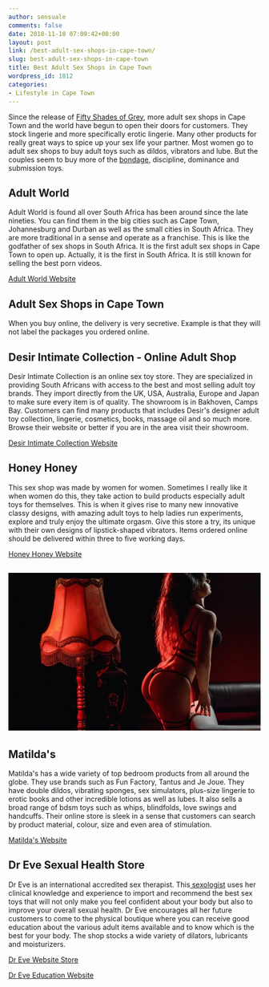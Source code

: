 ```yaml
---
author: sensuale
comments: false
date: 2018-11-10 07:09:42+00:00
layout: post
link: /best-adult-sex-shops-in-cape-town/
slug: best-adult-sex-shops-in-cape-town
title: Best Adult Sex Shops in Cape Town
wordpress_id: 1812
categories:
- Lifestyle in Cape Town
---
```


Since the release of [Fifty Shades of Grey](https://en.wikipedia.org/wiki/Fifty_Shades_of_Grey), more adult sex shops in Cape Town and the world have begun to open their doors for customers. They stock lingerie and more specifically erotic lingerie. Many other products for really great ways to spice up your sex life your partner. Most women go to adult sex shops to buy adult toys such as dildos, vibrators and lube. But the couples seem to buy more of the [bondage](/sasha-relaxes-with-her-very-own-christian-grey/), discipline, dominance and submission toys.


## Adult World


Adult World is found all over South Africa has been around since the late nineties. You can find them in the big cities such as Cape Town, Johannesburg and Durban as well as the small cities in South Africa. They are more traditional in a sense and operate as a franchise. This is like the godfather of sex shops in South Africa. It is the first adult sex shops in Cape Town to open up. Actually, it is the first in South Africa. It is still known for selling the best porn videos.

[Adult World Website](https://adultworld.co.za/)


## Adult Sex Shops in Cape Town


When you buy online, the delivery is very secretive. Example is that they will not label the packages you ordered online.


## Desir Intimate Collection - Online Adult Shop


Desir Intimate Collection is an online sex toy store. They are specialized in providing South Africans with access to the best and most selling adult toy brands. They import directly from the UK, USA, Australia, Europe and Japan to make sure every item is of quality. The showroom is in Bakhoven, Camps Bay. Customers can find many products that includes Desir's designer adult toy collection, lingerie, cosmetics, books, massage oil and so much more. Browse their website or better if you are in the area visit their showroom.


[Desir Intimate Collection Website](https://www.desir.co.za/)





## Honey Honey


This sex shop was made by women for women. Sometimes I really like it when women do this, they take action to build products especially adult toys for themselves. This is when it gives rise to many new innovative classy designs, with amazing adult toys to help ladies run experiments, explore and truly enjoy the ultimate orgasm. Give this store a try, its unique with their own designs of lipstick-shaped vibrators. Items ordered online should be delivered within three to five working days.


[Honey Honey Website](https://honeyhoney.co.za/)





## ![adult sex shops in Cape Town](/images/posts/swingers-night-clubs-in-south-africa.jpg)




## Matilda's


Matilda's has a wide variety of top bedroom products from all around the globe. They use brands such as Fun Factory, Tantus and Je Joue. They have double dildos, vibrating sponges, sex simulators, plus-size lingerie to erotic books and other incredible lotions as well as lubes. It also sells a broad range of bdsm toys such as whips, blindfolds, love swings and  handcuffs. Their online store is sleek in a sense that customers can search by product material, colour, size and even area of stimulation.


[Matilda's Website](https://www.matildas.co.za/)





## **Dr Eve Sexual Health Store**


Dr Eve is an international accredited sex therapist. This[ sexologist](/sexologist-recommends-erotic-massage/) uses her clinical knowledge and experience to import and recommend the best sex toys that will not only make you feel confident about your body but also to improve your overall sexual health. Dr Eve encourages all her future customers to come to the physical boutique where you can receive good education about the various adult items available and to know which is the best for your body. The shop stocks a wide variety of dilators, lubricants and moisturizers.


[Dr Eve Website Store](http://drevestore.co.za/)




[Dr Eve Education Website](http://dreve.co.za/)

